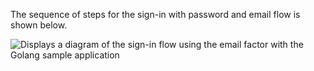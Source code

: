 The sequence of steps for the sign-in with password and email flow is shown below.

<div class="common-image-format">

![Displays a diagram of the sign-in flow using the email factor with the Golang sample application](/img/oie-embedded-sdk/oie-embedded-sdk-go-use-case-sign-on-email-factor.png)

</div>
